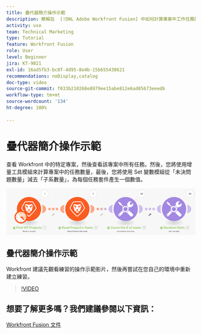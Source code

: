 ```yaml
---
title: 疊代器簡介操作示範
description: 瞭解在  [!DNL Adobe Workfront Fusion] 中如何計算專案中工作任務的數量，然後計算每個任務套件的值。
activity: use
team: Technical Marketing
type: Tutorial
feature: Workfront Fusion
role: User
level: Beginner
jira: KT-9021
exl-id: 16ad5fb3-bc8f-4d95-8e4b-15b655438621
recommendations: noDisplay,catalog
doc-type: video
source-git-commit: f033b210268e8979ee15abe812e6ad85673eeedb
workflow-type: tm+mt
source-wordcount: '134'
ht-degree: 100%

---
```


# 疊代器簡介操作示範

查看 Workfront 中的特定專案，然後查看該專案中所有任務。然後，您將使用增量工具模組來計算專案中的任務數量，最後，您將使用 Set 變數模組從「未決問題數量」減去「子系數量」，為每個任務套件產生一個數值。

![影像顯示 Fusion 情境](assets/iteration-and-aggregation-1.png)

## 疊代器簡介操作示範

Workfront 建議先觀看練習的操作示範影片，然後再嘗試在您自己的環境中重新建立練習。

>[!VIDEO](https://video.tv.adobe.com/v/335278/?quality=12&learn=on)



## 想要了解更多嗎？我們建議參閱以下資訊：

[Workfront Fusion 文件](https://experienceleague.adobe.com/docs/workfront/using/adobe-workfront-fusion/workfront-fusion-2.html?lang=zh-Hant)
